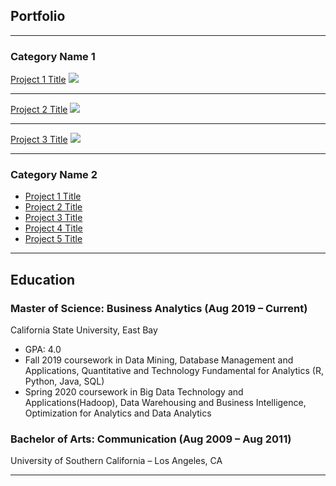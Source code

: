 ## Portfolio

---

### Category Name 1 

[Project 1 Title](/sample_page)
<img src="images/dummy_thumbnail.jpg?raw=true"/>

---
[Project 2 Title](/pdf/sample_presentation.pdf)
<img src="images/dummy_thumbnail.jpg?raw=true"/>

---
[Project 3 Title](http://example.com/)
<img src="images/dummy_thumbnail.jpg?raw=true"/>

---

### Category Name 2

- [Project 1 Title](http://example.com/)
- [Project 2 Title](http://example.com/)
- [Project 3 Title](http://example.com/)
- [Project 4 Title](http://example.com/)
- [Project 5 Title](http://example.com/)

---

## Education

### Master of Science: Business Analytics (Aug 2019 – Current)
California State University, East Bay
- GPA: 4.0
- Fall 2019 coursework in Data Mining, Database Management and Applications, Quantitative and Technology Fundamental for Analytics (R, Python, Java, SQL)
- Spring 2020 coursework in Big Data Technology and Applications(Hadoop), Data Warehousing and Business Intelligence, Optimization for Analytics and Data Analytics

### Bachelor of Arts: Communication (Aug 2009 – Aug 2011)
University of Southern California – Los Angeles, CA

---
